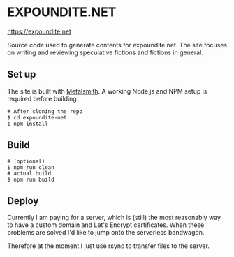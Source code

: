 # EXPOUNDITE.NET

https://expoundite.net

Source code used to generate contents for expoundite.net. The site focuses on
writing and reviewing speculative fictions and fictions in general.

## Set up

The site is built with [Metalsmith](http://metalsmith.io). A working Node.js and
NPM setup is required before building.

``` shell
# After cloning the repo
$ cd expoundite-net
$ npm install
```

## Build

``` shell
# (optional)
$ npm run clean
# actual build
$ npm run build
```

## Deploy

Currently I am paying for a server, which is (still) the most reasonably way to
have a custom domain and Let's Encrypt certificates. When these problems are
solved I'd like to jump onto the serverless bandwagon.

Therefore at the moment I just use rsync to transfer files to the server.

